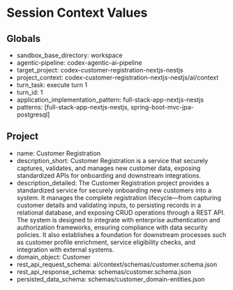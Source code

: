 # Session Context Values

## Globals
- sandbox_base_directory: workspace
- agentic-pipeline: codex-agentic-ai-pipeline
- target_project: codex-customer-registration-nextjs-nestjs
- project_context: codex-customer-registration-nextjs-nestjs/ai/context
- turn_task: execute turn 1
- turn_id: 1
- application_implementation_pattern: full-stack-app-nextjs-nestjs
- patterns: [full-stack-app-nextjs-nestjs, spring-boot-mvc-jpa-postgresql]

## Project
- name: Customer Registration
- description_short: Customer Registration is a service that securely captures, validates, and manages new customer data, exposing standardized APIs for onboarding and downstream integrations.
- description_detailed: The Customer Registration project provides a standardized service for securely onboarding new customers into a system. It manages the complete registration lifecycle—from capturing customer details and validating inputs, to persisting records in a relational database, and exposing CRUD operations through a REST API. The system is designed to integrate with enterprise authentication and authorization frameworks, ensuring compliance with data security policies. It also establishes a foundation for downstream processes such as customer profile enrichment, service eligibility checks, and integration with external systems.
- domain_object: Customer
- rest_api_request_schema: ai/context/schemas/customer.schema.json
- rest_api_response_schema: schemas/customer.schema.json
- persisted_data_schema: schemas/customer_domain-entities.json
